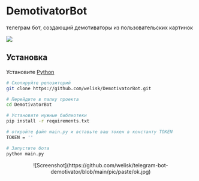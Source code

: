 # DemotivatorBot
телеграм бот, создающий демотиваторы из пользовательских картинок

[![](https://img.shields.io/badge/telegram-WELISK-blue?style=for-the-badge&logo=telegram)](https://t.me/ktovmain)

## Установка


Установите [Python](https://python.org)
```bash
# Скопируйте репозиторий
git clone https://github.com/welisk/DemotivatorBot.git

# Перейдите в папку проекта
cd DemotivatorBot

# Установите нужные библиотеки
pip install -r requirements.txt

# откройте файл main.py и вставьте ваш токен в константу TOKEN
TOKEN = ''

# Запустите бота
python main.py
```
<p align="center">
  ![Screenshot](https://github.com/welisk/telegram-bot-demotivator/blob/main/pic/paste/ok.jpg)
</p>
